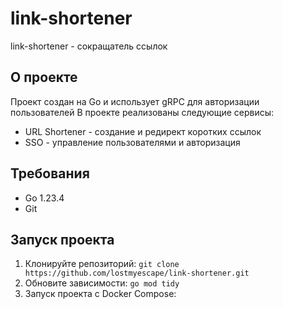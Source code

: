# link-shortener

link-shortener - сокращатель ссылок

## О проекте
Проект создан на Go и использует gRPC для авторизации пользователей
В проекте реализованы следующие сервисы:
- URL Shortener - создание и редирект коротких ссылок
- SSO - управление пользователями и авторизация

## Требования
- Go 1.23.4
- Git

## Запуск проекта
1. Клонируйте репозиторий:
```git clone https://github.com/lostmyescape/link-shortener.git```
2. Обновите зависимости:
```go mod tidy```
3. Запуск проекта с Docker Compose:
